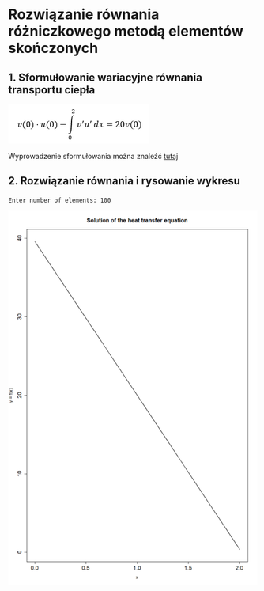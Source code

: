 # Rozwiązanie równania różniczkowego metodą elementów skończonych

## 1. Sformułowanie wariacyjne równania transportu ciepła

![Tux, the Linux mascot](./images/equation.png)

Wyprowadzenie sformułowania można znaleźć [tutaj](./SformułowanieWariacyjne.pdf)

## 2. Rozwiązanie równania i rysowanie wykresu

    Enter number of elements: 100

![Tux, the Linux mascot](./images/resized-plot-100.png)